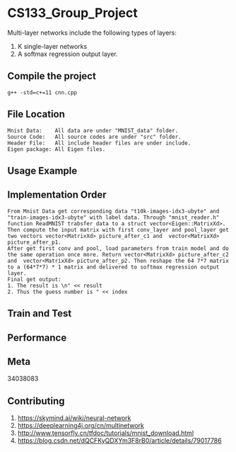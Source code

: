CS133_Group_Project
===================
Multi-layer networks include the following types of layers:
1. K single-layer networks
2. A softmax regression output layer.

Compile the project
-------------------
    g++ -std=c+=11 cnn.cpp

File Location
-------------------
	Mnist Data:    All data are under "MNIST_data" folder.
	Source Code:   All source codes are under "src" folder.
	Header File:   All include header files are under include.
	Eigen package: All Eigen files.

Usage Example
-------------------

Implementation Order
-------------------
	From Mnist Data get corresponding data "t10k-images-idx3-ubyte" and "train-images-idx3-ubyte" with label data. Through "mnist_reader.h" function ReadMNIST trabsfer data to a struct vector<Eigen::MatrixXd>. Then compute the input matrix with first conv_layer and pool_layer get two vectors vector<MatrixXd> picture_after_c1 and  vector<MatrixXd> picture_after_p1.
	After get first conv and pool, load parameters from train model and do the same operation once more. Return vector<MatrixXd> picture_after_c2 and  vector<MatrixXd> picture_after_p2. Then reshape the 64 7*7 matrix to a (64*7*7) * 1 matrix and delivered to softmax regression output layer.
	Final get output:
	1. The result is \n" << result 
	2. Thus the guess number is " << index 	
 
Train and Test
-------------------

Performance
-------------------

Meta
-------------------
34038083

Contributing
-------------------
1. https://skymind.ai/wiki/neural-network
2. https://deeplearning4j.org/cn/multinetwork
3. http://www.tensorfly.cn/tfdoc/tutorials/mnist_download.html
4. https://blog.csdn.net/dQCFKyQDXYm3F8rB0/article/details/79017786
